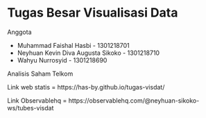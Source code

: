 # Tugas Besar Visualisasi Data

Anggota 

* Muhammad Faishal Hasbi - 1301218701
* Neyhuan Kevin Diva Augusta Sikoko - 1301218710
* Wahyu Nurrosyid - 1301218690

Analisis Saham Telkom
<p> Link web statis = https://has-by.github.io/tugas-visdat/ </p>
<p> Link Observablehq = https://observablehq.com/@neyhuan-sikoko-ws/tubes-visdat </p>
